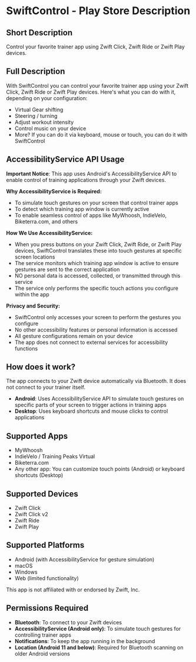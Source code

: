 # SwiftControl - Play Store Description

## Short Description
Control your favorite trainer app using Zwift Click, Zwift Ride or Zwift Play devices.

## Full Description

With SwiftControl you can control your favorite trainer app using your Zwift Click, Zwift Ride or Zwift Play devices. Here's what you can do with it, depending on your configuration:

- Virtual Gear shifting
- Steering / turning
- Adjust workout intensity
- Control music on your device
- More? If you can do it via keyboard, mouse or touch, you can do it with SwiftControl

## AccessibilityService API Usage

**Important Notice**: This app uses Android's AccessibilityService API to enable control of training applications through your Zwift devices.

**Why AccessibilityService is Required:**
- To simulate touch gestures on your screen that control trainer apps
- To detect which training app window is currently active
- To enable seamless control of apps like MyWhoosh, IndieVelo, Biketerra.com, and others

**How We Use AccessibilityService:**
- When you press buttons on your Zwift Click, Zwift Ride, or Zwift Play devices, SwiftControl translates these into touch gestures at specific screen locations
- The service monitors which training app window is active to ensure gestures are sent to the correct application
- NO personal data is accessed, collected, or transmitted through this service
- The service only performs the specific touch actions you configure within the app

**Privacy and Security:**
- SwiftControl only accesses your screen to perform the gestures you configure
- No other accessibility features or personal information is accessed
- All gesture configurations remain on your device
- The app does not connect to external services for accessibility functions

## How does it work?
The app connects to your Zwift device automatically via Bluetooth. It does not connect to your trainer itself.

- **Android**: Uses AccessibilityService API to simulate touch gestures on specific parts of your screen to trigger actions in training apps
- **Desktop**: Uses keyboard shortcuts and mouse clicks to control applications

## Supported Apps
- MyWhoosh
- IndieVelo / Training Peaks Virtual
- Biketerra.com
- Any other app: You can customize touch points (Android) or keyboard shortcuts (Desktop)

## Supported Devices
- Zwift Click
- Zwift Click v2
- Zwift Ride
- Zwift Play

## Supported Platforms
- Android (with AccessibilityService for gesture simulation)
- macOS
- Windows
- Web (limited functionality)

This app is not affiliated with or endorsed by Zwift, Inc.

## Permissions Required
- **Bluetooth**: To connect to your Zwift devices
- **AccessibilityService (Android only)**: To simulate touch gestures for controlling trainer apps
- **Notifications**: To keep the app running in the background
- **Location (Android 11 and below)**: Required for Bluetooth scanning on older Android versions